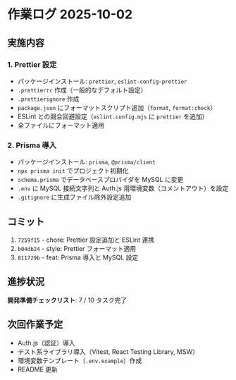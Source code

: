 # 作業ログ 2025-10-02

## 実施内容

### 1. Prettier 設定

- パッケージインストール: `prettier`, `eslint-config-prettier`
- `.prettierrc` 作成（一般的なデフォルト設定）
- `.prettierignore` 作成
- `package.json` にフォーマットスクリプト追加（`format`, `format:check`）
- ESLint との競合回避設定（`eslint.config.mjs` に `prettier` を追加）
- 全ファイルにフォーマット適用

### 2. Prisma 導入

- パッケージインストール: `prisma`, `@prisma/client`
- `npx prisma init` でプロジェクト初期化
- `schema.prisma` でデータベースプロバイダを MySQL に変更
- `.env` に MySQL 接続文字列と Auth.js 用環境変数（コメントアウト）を設定
- `.gitignore` に生成ファイル除外設定追加

## コミット

1. `7259f15` - chore: Prettier 設定追加と ESLint 連携
2. `b04db24` - style: Prettier フォーマット適用
3. `811729b` - feat: Prisma 導入と MySQL 設定

## 進捗状況

**開発準備チェックリスト**: 7 / 10 タスク完了

## 次回作業予定

- Auth.js（認証）導入
- テスト系ライブラリ導入（Vitest, React Testing Library, MSW）
- 環境変数テンプレート（`.env.example`）作成
- README 更新
